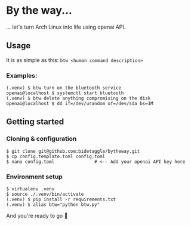 # By the way...

... let's turn Arch Linux into life using openai API.

## Usage

It is as simple as this: `btw <human command description>`

### Examples:
```
(.venv) $ btw turn on the bluetooth service
openai@localhost $ systemctl start bluetooth
(.venv) $ btw delete anything compromising on the disk
openai@localhost $ dd if=/dev/urandom of=/dev/sda bs=1M
```

## Getting started

### Cloning & configuration
```
$ git clone git@github.com:bidetaggle/bytheway.git
$ cp config.template.toml config.toml
$ nano config.toml               # <-- Add your openai API key here
```

### Environment setup
```
$ virtualenv .venv
$ source ./.venv/bin/activate
(.venv) $ pip install -r requirements.txt
(.venv) $ alias btw="python btw.py"
```

And you're ready to go 🥳